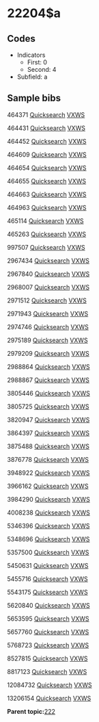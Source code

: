 # 22204$a

## Codes

-   Indicators
    -   First: 0
    -   Second: 4
-   Subfield: a

## Sample bibs

464371 [Quicksearch](https://search.library.yale.edu/catalog/464371) [VXWS](http://prodorbis.library.yale.edu:7014/vxws/GetHoldingsService?bibId=464371)

464431 [Quicksearch](https://search.library.yale.edu/catalog/464431) [VXWS](http://prodorbis.library.yale.edu:7014/vxws/GetHoldingsService?bibId=464431)

464452 [Quicksearch](https://search.library.yale.edu/catalog/464452) [VXWS](http://prodorbis.library.yale.edu:7014/vxws/GetHoldingsService?bibId=464452)

464609 [Quicksearch](https://search.library.yale.edu/catalog/464609) [VXWS](http://prodorbis.library.yale.edu:7014/vxws/GetHoldingsService?bibId=464609)

464654 [Quicksearch](https://search.library.yale.edu/catalog/464654) [VXWS](http://prodorbis.library.yale.edu:7014/vxws/GetHoldingsService?bibId=464654)

464655 [Quicksearch](https://search.library.yale.edu/catalog/464655) [VXWS](http://prodorbis.library.yale.edu:7014/vxws/GetHoldingsService?bibId=464655)

464663 [Quicksearch](https://search.library.yale.edu/catalog/464663) [VXWS](http://prodorbis.library.yale.edu:7014/vxws/GetHoldingsService?bibId=464663)

464963 [Quicksearch](https://search.library.yale.edu/catalog/464963) [VXWS](http://prodorbis.library.yale.edu:7014/vxws/GetHoldingsService?bibId=464963)

465114 [Quicksearch](https://search.library.yale.edu/catalog/465114) [VXWS](http://prodorbis.library.yale.edu:7014/vxws/GetHoldingsService?bibId=465114)

465263 [Quicksearch](https://search.library.yale.edu/catalog/465263) [VXWS](http://prodorbis.library.yale.edu:7014/vxws/GetHoldingsService?bibId=465263)

997507 [Quicksearch](https://search.library.yale.edu/catalog/997507) [VXWS](http://prodorbis.library.yale.edu:7014/vxws/GetHoldingsService?bibId=997507)

2967434 [Quicksearch](https://search.library.yale.edu/catalog/2967434) [VXWS](http://prodorbis.library.yale.edu:7014/vxws/GetHoldingsService?bibId=2967434)

2967840 [Quicksearch](https://search.library.yale.edu/catalog/2967840) [VXWS](http://prodorbis.library.yale.edu:7014/vxws/GetHoldingsService?bibId=2967840)

2968007 [Quicksearch](https://search.library.yale.edu/catalog/2968007) [VXWS](http://prodorbis.library.yale.edu:7014/vxws/GetHoldingsService?bibId=2968007)

2971512 [Quicksearch](https://search.library.yale.edu/catalog/2971512) [VXWS](http://prodorbis.library.yale.edu:7014/vxws/GetHoldingsService?bibId=2971512)

2971943 [Quicksearch](https://search.library.yale.edu/catalog/2971943) [VXWS](http://prodorbis.library.yale.edu:7014/vxws/GetHoldingsService?bibId=2971943)

2974746 [Quicksearch](https://search.library.yale.edu/catalog/2974746) [VXWS](http://prodorbis.library.yale.edu:7014/vxws/GetHoldingsService?bibId=2974746)

2975189 [Quicksearch](https://search.library.yale.edu/catalog/2975189) [VXWS](http://prodorbis.library.yale.edu:7014/vxws/GetHoldingsService?bibId=2975189)

2979209 [Quicksearch](https://search.library.yale.edu/catalog/2979209) [VXWS](http://prodorbis.library.yale.edu:7014/vxws/GetHoldingsService?bibId=2979209)

2988864 [Quicksearch](https://search.library.yale.edu/catalog/2988864) [VXWS](http://prodorbis.library.yale.edu:7014/vxws/GetHoldingsService?bibId=2988864)

2988867 [Quicksearch](https://search.library.yale.edu/catalog/2988867) [VXWS](http://prodorbis.library.yale.edu:7014/vxws/GetHoldingsService?bibId=2988867)

3805446 [Quicksearch](https://search.library.yale.edu/catalog/3805446) [VXWS](http://prodorbis.library.yale.edu:7014/vxws/GetHoldingsService?bibId=3805446)

3805725 [Quicksearch](https://search.library.yale.edu/catalog/3805725) [VXWS](http://prodorbis.library.yale.edu:7014/vxws/GetHoldingsService?bibId=3805725)

3820947 [Quicksearch](https://search.library.yale.edu/catalog/3820947) [VXWS](http://prodorbis.library.yale.edu:7014/vxws/GetHoldingsService?bibId=3820947)

3864397 [Quicksearch](https://search.library.yale.edu/catalog/3864397) [VXWS](http://prodorbis.library.yale.edu:7014/vxws/GetHoldingsService?bibId=3864397)

3875488 [Quicksearch](https://search.library.yale.edu/catalog/3875488) [VXWS](http://prodorbis.library.yale.edu:7014/vxws/GetHoldingsService?bibId=3875488)

3876778 [Quicksearch](https://search.library.yale.edu/catalog/3876778) [VXWS](http://prodorbis.library.yale.edu:7014/vxws/GetHoldingsService?bibId=3876778)

3948922 [Quicksearch](https://search.library.yale.edu/catalog/3948922) [VXWS](http://prodorbis.library.yale.edu:7014/vxws/GetHoldingsService?bibId=3948922)

3966162 [Quicksearch](https://search.library.yale.edu/catalog/3966162) [VXWS](http://prodorbis.library.yale.edu:7014/vxws/GetHoldingsService?bibId=3966162)

3984290 [Quicksearch](https://search.library.yale.edu/catalog/3984290) [VXWS](http://prodorbis.library.yale.edu:7014/vxws/GetHoldingsService?bibId=3984290)

4008238 [Quicksearch](https://search.library.yale.edu/catalog/4008238) [VXWS](http://prodorbis.library.yale.edu:7014/vxws/GetHoldingsService?bibId=4008238)

5346396 [Quicksearch](https://search.library.yale.edu/catalog/5346396) [VXWS](http://prodorbis.library.yale.edu:7014/vxws/GetHoldingsService?bibId=5346396)

5348696 [Quicksearch](https://search.library.yale.edu/catalog/5348696) [VXWS](http://prodorbis.library.yale.edu:7014/vxws/GetHoldingsService?bibId=5348696)

5357500 [Quicksearch](https://search.library.yale.edu/catalog/5357500) [VXWS](http://prodorbis.library.yale.edu:7014/vxws/GetHoldingsService?bibId=5357500)

5450631 [Quicksearch](https://search.library.yale.edu/catalog/5450631) [VXWS](http://prodorbis.library.yale.edu:7014/vxws/GetHoldingsService?bibId=5450631)

5455716 [Quicksearch](https://search.library.yale.edu/catalog/5455716) [VXWS](http://prodorbis.library.yale.edu:7014/vxws/GetHoldingsService?bibId=5455716)

5543175 [Quicksearch](https://search.library.yale.edu/catalog/5543175) [VXWS](http://prodorbis.library.yale.edu:7014/vxws/GetHoldingsService?bibId=5543175)

5620840 [Quicksearch](https://search.library.yale.edu/catalog/5620840) [VXWS](http://prodorbis.library.yale.edu:7014/vxws/GetHoldingsService?bibId=5620840)

5653595 [Quicksearch](https://search.library.yale.edu/catalog/5653595) [VXWS](http://prodorbis.library.yale.edu:7014/vxws/GetHoldingsService?bibId=5653595)

5657760 [Quicksearch](https://search.library.yale.edu/catalog/5657760) [VXWS](http://prodorbis.library.yale.edu:7014/vxws/GetHoldingsService?bibId=5657760)

5768723 [Quicksearch](https://search.library.yale.edu/catalog/5768723) [VXWS](http://prodorbis.library.yale.edu:7014/vxws/GetHoldingsService?bibId=5768723)

8527815 [Quicksearch](https://search.library.yale.edu/catalog/8527815) [VXWS](http://prodorbis.library.yale.edu:7014/vxws/GetHoldingsService?bibId=8527815)

8817123 [Quicksearch](https://search.library.yale.edu/catalog/8817123) [VXWS](http://prodorbis.library.yale.edu:7014/vxws/GetHoldingsService?bibId=8817123)

12084732 [Quicksearch](https://search.library.yale.edu/catalog/12084732) [VXWS](http://prodorbis.library.yale.edu:7014/vxws/GetHoldingsService?bibId=12084732)

13206154 [Quicksearch](https://search.library.yale.edu/catalog/13206154) [VXWS](http://prodorbis.library.yale.edu:7014/vxws/GetHoldingsService?bibId=13206154)

**Parent topic:**[222](../../tags/222/222.md)

